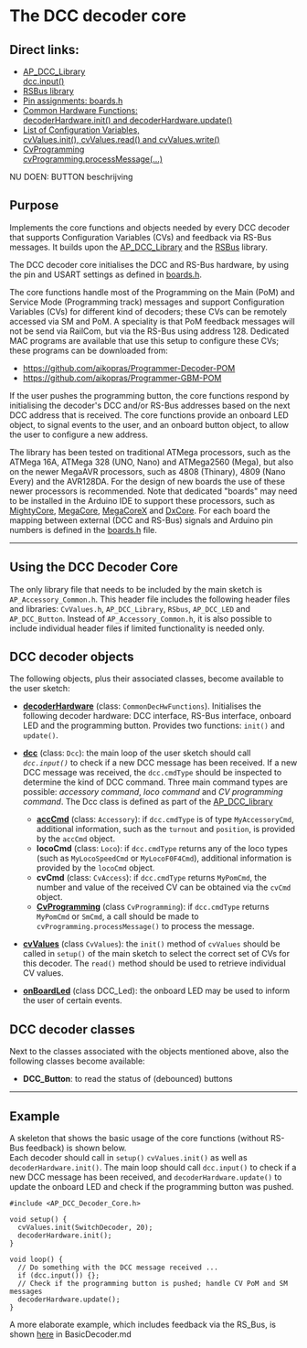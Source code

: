 
# The DCC decoder core #

## Direct links: ##
- [AP_DCC_Library  
  dcc.input()](https://github.com/aikopras/AP_DCC_library)
- [RSBus library](https://github.com/aikopras/RSbus)
- [Pin assignments: boards.h](src/boards.h)
- [Common Hardware Functions:  
  decoderHardware.init() and decoderHardware.update()](src/CommonFunctions/CommonFunctions.md)
- [List of Configuration Variables,  
  cvValues.init(), cvValues.read() and cvValues.write()](src/CvValues/CvValues.md)
- [CvProgramming  
  cvProgramming.processMessage(...)](src/CommonFunctions/CvProgramming.md)  


NU DOEN: BUTTON beschrijving
## Purpose ##

Implements the core functions and objects needed by every DCC decoder that supports Configuration Variables (CVs) and feedback via RS-Bus messages. It builds upon the [AP_DCC_Library](https://github.com/aikopras/AP_DCC_library) and the [RSBus](https://github.com/aikopras/RSbus) library.

The DCC decoder core initialises the DCC and RS-Bus hardware, by using the pin and USART settings as defined in [boards.h](src/boards.h).

The core functions handle most of the Programming on the Main (PoM) and Service Mode (Programming track) messages and support Configuration Variables (CVs) for different kind of decoders; these CVs can be remotely accessed via SM and PoM. A speciality is that PoM feedback messages will not be send via RailCom, but via the RS-Bus using address 128. Dedicated MAC programs are available that use this setup to configure these CVs; these programs can be downloaded from:
- https://github.com/aikopras/Programmer-Decoder-POM
- https://github.com/aikopras/Programmer-GBM-POM

If the user pushes the programming button, the core functions respond by initialising the decoder's DCC and/or RS-Bus addresses based on the next DCC address that is received. The core functions provide an onboard LED object, to signal events to the user, and an onboard button object, to allow the user to configure a new address.

The library has been tested on traditional ATMega processors, such as the ATMega 16A, ATMega 328 (UNO, Nano) and ATMega2560 (Mega), but also on the newer MegaAVR processors, such as 4808 (Thinary), 4809 (Nano Every) and the AVR128DA. For the design of new boards the use of these newer processors is recommended. Note that dedicated "boards" may need to be installed in the Arduino IDE to support these processors, such as [MightyCore](https://github.com/MCUdude/MightyCore), [MegaCore](https://github.com/MCUdude/MegaCore), [MegaCoreX](https://github.com/MCUdude/MegaCoreX) and [DxCore](https://github.com/SpenceKonde/DxCore). For each board the mapping between external (DCC and RS-Bus) signals and Arduino pin numbers is defined in the [boards.h](src/boards.h) file.

____

## Using the DCC Decoder Core ##
The only library file that needs to be included by the main sketch is `AP_Accessory_Common.h`. This header file includes the following header files and libraries: `CvValues.h`, `AP_DCC_Library`, `RSbus`, `AP_DCC_LED` and `AP_DCC_Button`. Instead of `AP_Accessory_Common.h`, it is also possible to include individual header files if limited functionality is needed only.

## DCC decoder objects ##
The following objects, plus their associated classes, become available to the user sketch:

- **[decoderHardware](src/CommonFunctions/CommonFunctions.md)** (class: `CommonDecHwFunctions`). Initialises the following decoder hardware: DCC interface, RS-Bus interface, onboard LED and the programming button. Provides two functions: `init()` and `update()`.

- **[dcc](https://github.com/aikopras/AP_DCC_library)** (class: `Dcc`): the main loop of the user sketch should call *`dcc.input()`* to check if a new DCC message has been received. If a new DCC message was received, the `dcc.cmdType` should be inspected to determine the kind of DCC command. Three main command types are possible: *accessory command*, *loco command* and *CV programming command*. The Dcc class is defined as part of the [AP_DCC_library](https://github.com/aikopras/AP_DCC_library)
  - **[accCmd](https://github.com/aikopras/AP_DCC_library#ACCESSORY)** (class: `Accessory`): if `dcc.cmdType` is of type `MyAccessoryCmd`, additional information, such as the `turnout` and `position`, is provided by the `accCmd` object.
  - **locoCmd** (class: `Loco`): if `dcc.cmdType` returns any of the loco types (such as `MyLocoSpeedCmd` or `MyLocoF0F4Cmd`), additional information is provided by the `locoCmd` object.
  - **cvCmd** (class: `CvAccess`): if `dcc.cmdType` returns `MyPomCmd`, the number and value of the received CV can be obtained via the `cvCmd` object.
  - **[CvProgramming](src/CommonFunctions/CvProgramming.md)** (class `CvProgramming`): if `dcc.cmdType` returns `MyPomCmd` or `SmCmd`, a call should be made to `cvProgramming.processMessage()` to process the message.

- **[cvValues](src/CvValues/CvValues.md)** (class `CvValues`): the `init()` method of `cvValues` should be called in `setup()` of the main sketch to select the correct set of CVs for this decoder. The `read()` method should be used to retrieve individual CV values.

- **[onBoardLed](src/LED/LED.md)** (class DCC_Led): the onboard LED may be used to inform the user of certain events.

## DCC decoder classes ##
Next to the classes associated with the objects mentioned above, also the following classes become available:

- **DCC_Button**: to read the status of (debounced) buttons
___
## Example ##
A skeleton that shows the basic usage of the core functions (without RS-Bus feedback) is shown below.  
Each decoder should call in `setup()` `cvValues.init()` as well as `decoderHardware.init()`. The main loop should call `dcc.input()` to check if a new DCC message has been received, and `decoderHardware.update()` to update the onboard LED and check if the programming button was pushed.

````
#include <AP_DCC_Decoder_Core.h>

void setup() {
  cvValues.init(SwitchDecoder, 20);
  decoderHardware.init();
}

void loop() {
  // Do something with the DCC message received ...
  if (dcc.input()) {};
  // Check if the programming button is pushed; handle CV PoM and SM messages
  decoderHardware.update();
}
````
A more elaborate example, which includes feedback via the RS_Bus, is shown [here](examples/BasicDecoder/BasicDecoder.md) in BasicDecoder.md
